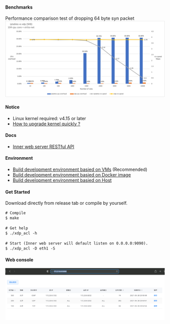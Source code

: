 
#### Benchmarks

Performance comparison test of dropping 64 byte syn packet
![alt benchmarks](./docs/pk.png "iptables vs xdp")

#### Notice
* Linux kernel required: v4.15 or later
* [How to upgrade kernel quickly ?](./docs/environment/upgrade_kernel.md)

#### Docs
* [Inner web server RESTful API](./docs/restful-api.md)

#### Environment
* [Build development environment basied on VMs](./docs/environment/build_on_VMs) (Recommended)
* [Build development environment basied on Docker image](./docs/environment/build_on_docker)
* [Build development environment basied on Host](./docs/environment/build_on_host)

#### Get Started

Download directly from release tab or compile by yourself.

```
# Compile
$ make

# Get help
$ ./xdp_acl -h

# Start (Inner web server will default listen on 0.0.0.0:9090).
$ ./xdp_acl -D eth1 -S
```

#### Web console

![alt web console](./docs/console.png "web console")

